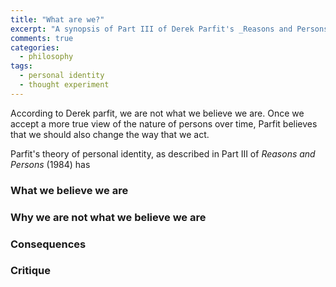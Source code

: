 ```yaml
---
title: "What are we?"
excerpt: "A synopsis of Part III of Derek Parfit's _Reasons and Persons_ (1984)"
comments: true
categories: 
  - philosophy
tags:
  - personal identity
  - thought experiment
---
```


According to Derek parfit, we are not what we believe we are. Once we accept a more true view of the nature of persons over time, Parfit believes that we should also change the way that we act.

Parfit's theory of personal identity, as described in Part III of _Reasons and Persons_ (1984) has 

### What we believe we are

### Why we are not what we believe we are

### Consequences

### Critique